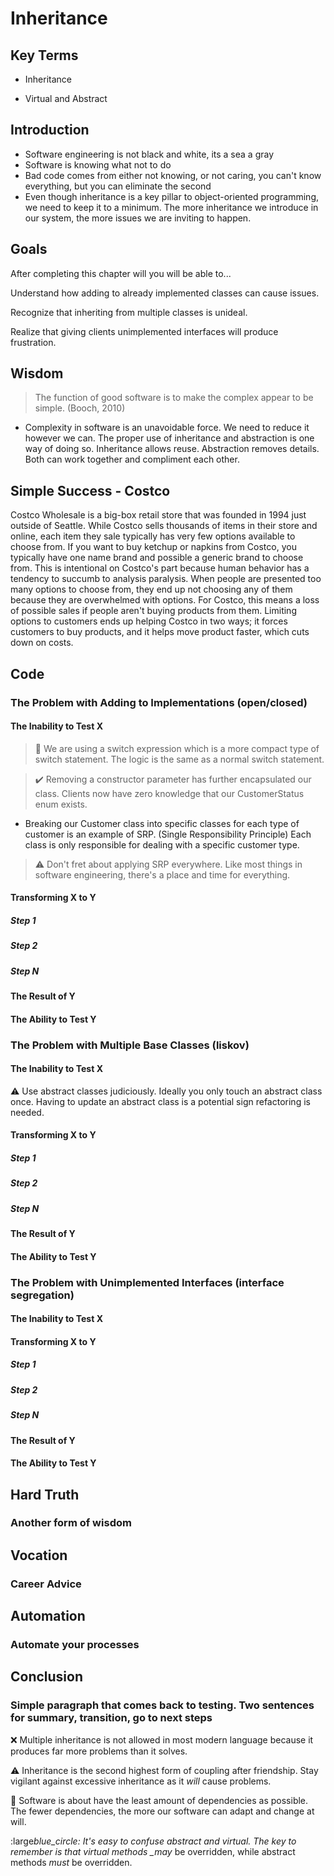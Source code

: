 # Inheritance

## Key Terms

- Inheritance

- Virtual and Abstract

## Introduction

- Software engineering is not black and white, its a sea a gray
- Software is knowing what not to do
- Bad code comes from either not knowing, or not caring, you can't know everything, but you can eliminate the second
- Even though inheritance is a key pillar to object-oriented programming, we need to keep it to a minimum. The more inheritance we introduce in our system, the more issues we are inviting to happen.

## Goals

After completing this chapter will you will be able to...

Understand how adding to already implemented classes can cause issues.

Recognize that inheriting from multiple classes is unideal.

Realize that giving clients unimplemented interfaces will produce frustration.

## Wisdom

> The function of good software is to make the complex appear to be simple. (Booch, 2010)

- Complexity in software is an unavoidable force. We need to reduce it however we can. The proper use of inheritance and abstraction is one way of doing so. Inheritance allows reuse. Abstraction removes details. Both can work together and compliment each other.

## Simple Success - Costco

Costco Wholesale is a big-box retail store that was founded in 1994 just outside of Seattle. While Costco sells thousands of items in their store and online, each item they sale typically has very few options available to choose from. If you want to buy ketchup or napkins from Costco, you typically have one name brand and possible a generic brand to choose from. This is intentional on Costco's part because human behavior has a tendency to succumb to analysis paralysis. When people are presented too many options to choose from, they end up not choosing any of them because they are overwhelmed with options. For Costco, this means a loss of possible sales if people aren't buying products from them. Limiting options to customers ends up helping Costco in two ways; it forces customers to buy products, and it helps move product faster, which cuts down on costs.

## Code

### The Problem with Adding to Implementations (open/closed)

#### The Inability to Test X

> :large_blue_circle: We are using a switch expression which is a more compact type of switch statement. The logic is the same as a normal switch statement.

> :heavy_check_mark: Removing a constructor parameter has further encapsulated our class. Clients now have zero knowledge that our CustomerStatus enum exists.

- Breaking our Customer class into specific classes for each type of customer is an example of SRP. (Single Responsibility Principle) Each class is only responsible for dealing with a specific customer type.

> :warning: Don't fret about applying SRP everywhere. Like most things in software engineering, there's a place and time for everything.

#### Transforming X to Y

##### Step 1

##### Step 2

##### Step N

#### The Result of Y

#### The Ability to Test Y

### The Problem with Multiple Base Classes (liskov)

#### The Inability to Test X

:warning: Use abstract classes judiciously. Ideally you only touch an abstract class once. Having to update an abstract class is a potential sign refactoring is needed.

#### Transforming X to Y

##### Step 1

##### Step 2

##### Step N

#### The Result of Y

#### The Ability to Test Y

### The Problem with Unimplemented Interfaces (interface segregation)

#### The Inability to Test X

#### Transforming X to Y

##### Step 1

##### Step 2

##### Step N

#### The Result of Y

#### The Ability to Test Y

## Hard Truth

### Another form of wisdom

## Vocation

### Career Advice

## Automation

### Automate your processes

## Conclusion

### Simple paragraph that comes back to testing. Two sentences for summary, transition, go to next steps

:x: Multiple inheritance is not allowed in most modern language because it produces far more problems than it solves.

:warning: Inheritance is the second highest form of coupling after friendship. Stay vigilant against excessive inheritance as it _will_ cause problems.

:large_blue_circle: Software is about have the least amount of dependencies as possible. The fewer dependencies, the more our software can adapt and change at will.

:large*blue_circle: It's easy to confuse abstract and virtual. The key to remember is that virtual methods \_may* be overridden, while abstract methods _must_ be overridden.
